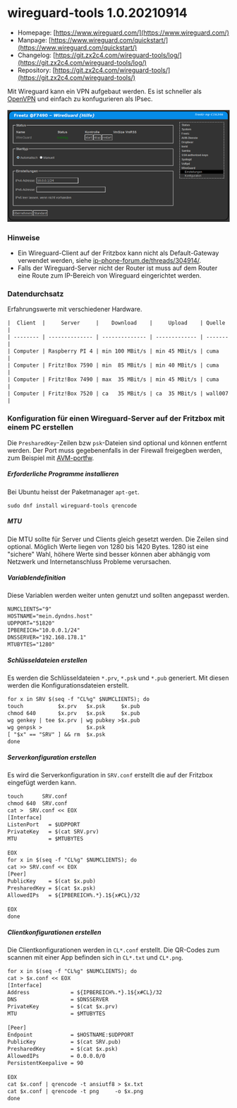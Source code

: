# wireguard-tools 1.0.20210914
 - Homepage: [https://www.wireguard.com/](https://www.wireguard.com/)
 - Manpage: [https://www.wireguard.com/quickstart/](https://www.wireguard.com/quickstart/)
 - Changelog: [https://git.zx2c4.com/wireguard-tools/log/](https://git.zx2c4.com/wireguard-tools/log/)
 - Repository: [https://git.zx2c4.com/wireguard-tools/](https://git.zx2c4.com/wireguard-tools/)

Mit Wireguard kann ein VPN aufgebaut werden. Es ist schneller als [OpenVPN](openvpn.md) und einfach zu konfugurieren als IPsec.<br>
<br>
<a href='../screenshots/000-PKG_wireguard.png'><img src='../screenshots/000-PKG_wireguard_md.png'></a>
<br>


### Hinweise

 - Ein Wireguard-Client auf der Fritzbox kann nicht als Default-Gateway verwendet werden, siehe [ip-phone-forum.de/threads/304914/](https://www.ip-phone-forum.de/threads/304914/).
 - Falls der Wireguard-Server nicht der Router ist muss auf dem Router eine Route zum IP-Bereich von Wireguard eingerichtet werden.


### Datendurchsatz
Erfahrungswerte mit verschiedener Hardware.
```
|  Client  |     Server     |    Download    |     Upload    | Quelle  |
| -------- | -------------- | -------------- | ------------- | ------- |
| Computer | Raspberry PI 4 | min 100 MBit/s | min 45 MBit/s | cuma    |
| Computer | Fritz!Box 7590 | min  85 MBit/s | min 40 MBit/s | cuma    |
| Computer | Fritz!Box 7490 | max  35 MBit/s | min 45 MBit/s | cuma    |
| Computer | Fritz!Box 7520 | ca   35 MBit/s | ca  35 MBit/s | wall007 |
```

### Konfiguration für einen Wireguard-Server auf der Fritzbox mit einem PC erstellen

Die `PresharedKey`-Zeilen bzw `psk`-Dateien sind optional und können entfernt werden.
Der Port muss gegebenenfalls in der Firewall freigegben werden, zum Beispiel mit [AVM-portfw](avm-portfw.md).

##### Erforderliche Programme installieren
Bei Ubuntu heisst der Paketmanager `apt-get`.
```
sudo dnf install wireguard-tools qrencode
```

##### MTU
Die MTU sollte für Server und Clients gleich gesetzt werden. Die Zeilen sind optional.
Möglich Werte liegen von 1280 bis 1420 Bytes. 1280 ist eine "sichere" Wahl, höhere Werte
sind besser können aber abhängig vom Netzwerk und Internetanschluss Probleme verursachen.

##### Variablendefinition
Diese Variablen werden weiter unten genutzt und sollten angepasst werden.
```
NUMCLIENTS="9"
HOSTNAME="mein.dyndns.host"
UDPPORT="51820"
IPBEREICH="10.0.0.1/24"
DNSSERVER="192.168.178.1"
MTUBYTES="1280"

```

##### Schlüsseldateien erstellen
Es werden die Schlüsseldateien `*.prv`, `*.psk` und `*.pub` generiert. Mit diesen werden die Konfigurationsdateien erstellt.
```
for x in SRV $(seq -f "CL%g" $NUMCLIENTS); do
touch           $x.prv   $x.psk     $x.pub
chmod 640       $x.prv   $x.psk     $x.pub
wg genkey | tee $x.prv | wg pubkey >$x.pub
wg genpsk >              $x.psk
[ "$x" == "SRV" ] && rm  $x.psk
done

```


##### Serverkonfiguration erstellen
Es wird die Serverkonfiguration in `SRV.conf` erstellt die auf der Fritzbox eingefügt werden kann.
```
touch      SRV.conf
chmod 640  SRV.conf
cat >  SRV.conf << EOX
[Interface]
ListenPort   = $UDPPORT
PrivateKey   = $(cat SRV.prv)
MTU          = $MTUBYTES

EOX
for x in $(seq -f "CL%g" $NUMCLIENTS); do
cat >> SRV.conf << EOX
[Peer]
PublicKey    = $(cat $x.pub)
PresharedKey = $(cat $x.psk)
AllowedIPs   = ${IPBEREICH%.*}.1${x#CL}/32

EOX
done

```

##### Clientkonfigurationen erstellen
Die Clientkonfigurationen werden in `CL*.conf` erstellt.
Die QR-Codes zum scannen mit einer App befinden sich in `CL*.txt` und `CL*.png`.
```
for x in $(seq -f "CL%g" $NUMCLIENTS); do
cat > $x.conf << EOX
[Interface]
Address             = ${IPBEREICH%.*}.1${x#CL}/32
DNS                 = $DNSSERVER
PrivateKey          = $(cat $x.prv)
MTU                 = $MTUBYTES

[Peer]
Endpoint            = $HOSTNAME:$UDPPORT
PublicKey           = $(cat SRV.pub)
PresharedKey        = $(cat $x.psk)
AllowedIPs          = 0.0.0.0/0
PersistentKeepalive = 90

EOX
cat $x.conf | qrencode -t ansiutf8 > $x.txt
cat $x.conf | qrencode -t png     -o $x.png
done

```

